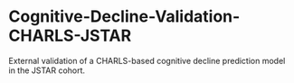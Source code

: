 # Cognitive-Decline-Validation-CHARLS-JSTAR
External validation of a CHARLS-based cognitive decline prediction model in the JSTAR cohort.
